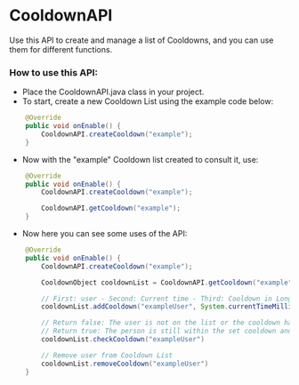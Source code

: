 # CooldownAPI
Use this API to create and manage a list of Cooldowns, and you can use them for different functions.

### How to use this API:
* Place the CooldownAPI.java class in your project.
* To start, create a new Cooldown List using the example code below:
```Java
    @Override
    public void onEnable() {
        CooldownAPI.createCooldown("example");
    }
```
* Now with the "example" Cooldown list created to consult it, use:
```Java
    @Override
    public void onEnable() {
        CooldownAPI.createCooldown("example");

        CooldownAPI.getCooldown("example");
    }
```
* Now here you can see some uses of the API:
```Java
    @Override
    public void onEnable() {
        CooldownAPI.createCooldown("example");

        CooldownObject cooldownList = CooldownAPI.getCooldown("example");

        // First: user - Second: Current time - Third: Cooldown in Long (Miliseconds)
        cooldownList.addCooldown("exampleUser", System.currentTimeMillis(), 1000L)

        // Return false: The user is not on the list or the cooldown has passed.
        // Return true: The person is still within the set cooldown and must wait to exit it.
        cooldownList.checkCooldown("exampleUser")

        // Remove user from Cooldown List
        cooldownList.removeCooldown("exampleUser") 
    }
```
